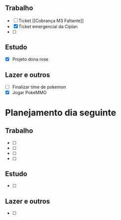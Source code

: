 ## Trabalho
- [ ] Ticket [[Cobrança M3 Faltante]]
- [x] Ticket emergencial da Ciplan
- [ ] 
## Estudo
- [x] Projeto dona rose
## Lazer e outros
- [ ] Finalizar time de pokemon
- [x] Jogar PokeMMO

# Planejamento dia seguinte
## Trabalho
- [ ] 
- [ ] 
- [ ] 
- [ ] 
## Estudo
- [ ] 
## Lazer e outros
- [ ] 


